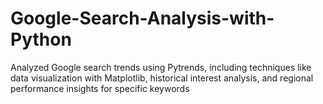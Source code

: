 # Google-Search-Analysis-with-Python
Analyzed Google search trends using Pytrends, including techniques like data visualization with Matplotlib, historical interest analysis, and regional performance insights for specific keywords
